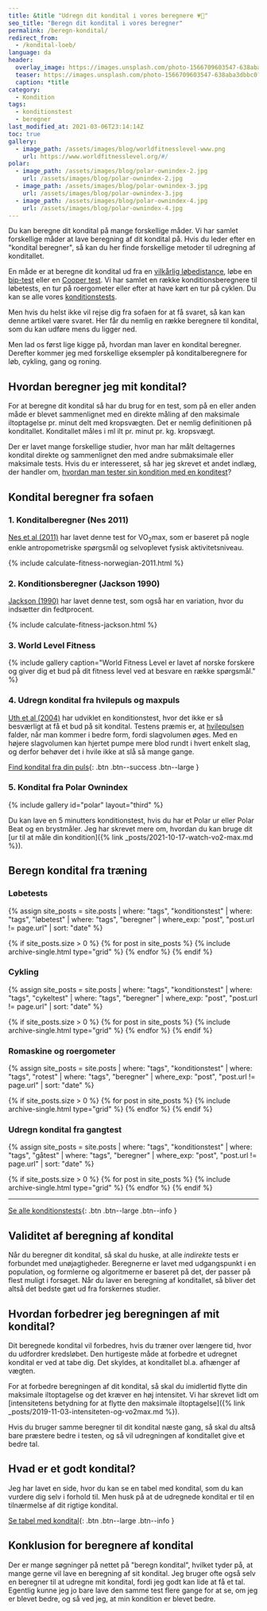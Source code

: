 ```yaml
---
title: &title "Udregn dit kondital i vores beregnere 💗🥇"
seo_title: "Beregn dit kondital i vores beregner"
permalink: /beregn-kondital/
redirect_from:
  - /kondital-loeb/
language: da
header:
  overlay_image: https://images.unsplash.com/photo-1566709603547-638aba3dbbc0?ixid=MXwxMjA3fDB8MHxzZWFyY2h8NDd8fGNhbGN1bGF0b3J8ZW58MHx8MHw%3D&ixlib=rb-1.2.1&auto=format&fit=crop&w=1900&q=5
  teaser: https://images.unsplash.com/photo-1566709603547-638aba3dbbc0?ixid=MXwxMjA3fDB8MHxzZWFyY2h8NDd8fGNhbGN1bGF0b3J8ZW58MHx8MHw%3D&ixlib=rb-1.2.1&auto=format&fit=crop&w=400&q=5
  caption: *title
category:
  - Kondition
tags:
  - konditionstest
  - beregner
last_modified_at: 2021-03-06T23:14:14Z
toc: true
gallery:
  - image_path: /assets/images/blog/worldfitnesslevel-www.png
    url: https://www.worldfitnesslevel.org/#/
polar:
  - image_path: /assets/images/blog/polar-ownindex-2.jpg
    url: /assets/images/blog/polar-ownindex-2.jpg
  - image_path: /assets/images/blog/polar-ownindex-3.jpg
    url: /assets/images/blog/polar-ownindex-3.jpg
  - image_path: /assets/images/blog/polar-ownindex-4.jpg
    url: /assets/images/blog/polar-ownindex-4.jpg
---
```


Du kan beregne dit kondital på mange forskellige måder. Vi har samlet forskellige måder at lave beregning af dit kondital på. Hvis du leder efter en "kondital beregner", så kan du her finde forskellige metoder til udregning af konditallet.

En måde er at beregne dit kondital ud fra en [vilkårlig løbedistance](/kondital-loeb-distance-tid/), løbe en [bip-test](/bip-test/) eller en [Cooper test](/cooper-test/). Vi har samlet en række konditionsberegnere til løbetests, en tur på roergometer eller efter at have kørt en tur på cyklen. Du kan se alle vores [konditionstests](/kondition/tests/).

Men hvis du helst ikke vil rejse dig fra sofaen for at få svaret, så kan kan denne artikel være svaret. Her får du nemlig en række beregnere til kondital, som du kan udføre mens du ligger ned.

Men lad os først lige kigge på, hvordan man laver en kondital beregner. Derefter kommer jeg med forskellige eksempler på konditalberegnere for løb, cykling, gang og roning.

## Hvordan beregner jeg mit kondital?

For at beregne dit kondital så har du brug for en test, som på en eller anden måde er blevet sammenlignet med en direkte måling af den maksimale iltoptagelse pr. minut delt med kropsvægten. Det er nemlig definitionen på konditallet. Konditallet måles i ml ilt pr. minut pr. kg. kropsvægt.

Der er lavet mange forskellige studier, hvor man har målt deltagernes kondital direkte og sammenlignet den med andre submaksimale eller maksimale tests. Hvis du er interesseret, så har jeg skrevet et andet indlæg, der handler om, [hvordan man tester sin kondition med en konditest](/test-kondition-konditest-kondital/)?

## Kondital beregner fra sofaen

### 1. Konditalberegner (Nes 2011)

[Nes et al (2011)](https://pubmed.ncbi.nlm.nih.gov/21502897/) har lavet denne test for VO<sub>2</sub>max, som er baseret på nogle enkle antropometriske spørgsmål og selvoplevet fysisk aktivitetsniveau.

{% include calculate-fitness-norwegian-2011.html %}

### 2. Konditionsberegner (Jackson 1990)

[Jackson (1990)](https://www.topendsports.com/testing/tests/non-exercise.htm) har lavet denne test, som også har en variation, hvor du indsætter din fedtprocent.

{% include calculate-fitness-jackson.html %}

### 3. World Level Fitness

{% include gallery caption="World Fitness Level er lavet af norske forskere og giver dig et bud på dit fitness level ved at besvare en række spørgsmål." %}

### 4. Udregn kondital fra hvilepuls og maxpuls

[Uth et al (2004)](https://doi.org/10.1007/s00421-003-0988-y) har udviklet en konditionstest, hvor det ikke er så besværligt at få et bud på sit kondital. Testens præmis er, at [hvilepulsen](/hvilepuls/) falder, når man kommer i bedre form, fordi slagvolumen øges. Med en højere slagvolumen kan hjertet pumpe mere blod rundt i hvert enkelt slag, og derfor behøver det i hvile ikke at slå så mange gange.

[Find kondital fra din puls](/kondital-fra-puls/){: .btn .btn--success .btn--large }

### 5. Kondital fra Polar Ownindex

{% include gallery id="polar" layout="third" %}

Du kan lave en 5 minutters konditionstest, hvis du har et Polar ur eller Polar Beat og en brystmåler. Jeg har skrevet mere om, hvordan du kan bruge dit [ur til at måle din kondition]({% link _posts/2021-10-17-watch-vo2-max.md %}).

## Beregn kondital fra træning

### Løbetests

{% assign site_posts = site.posts | where: "tags", "konditionstest" | where: "tags", "løbetest" | where: "tags", "beregner" | where_exp: "post", "post.url != page.url" | sort: "date" %}

<div class="feature__wrapper">

{% if site_posts.size > 0 %}
  {% for post in site_posts %}
    {% include archive-single.html type="grid" %}
  {% endfor %}
{% endif %}

</div>

### Cykling

{% assign site_posts = site.posts | where: "tags", "konditionstest" | where: "tags", "cykeltest" | where: "tags", "beregner" | where_exp: "post", "post.url != page.url" | sort: "date" %}

<div class="feature__wrapper">

{% if site_posts.size > 0 %}
  {% for post in site_posts %}
    {% include archive-single.html type="grid" %}
  {% endfor %}
{% endif %}

</div>

### Romaskine og roergometer

{% assign site_posts = site.posts | where: "tags", "konditionstest" | where: "tags", "rotest" | where: "tags", "beregner" | where_exp: "post", "post.url != page.url" | sort: "date" %}

<div class="feature__wrapper">

{% if site_posts.size > 0 %}
  {% for post in site_posts %}
    {% include archive-single.html type="grid" %}
  {% endfor %}
{% endif %}

</div>

### Udregn kondital fra gangtest

{% assign site_posts = site.posts | where: "tags", "konditionstest" | where: "tags", "gåtest" | where: "tags", "beregner" | where_exp: "post", "post.url != page.url" | sort: "date" %}

<div class="feature__wrapper">

{% if site_posts.size > 0 %}
  {% for post in site_posts %}
    {% include archive-single.html type="grid" %}
  {% endfor %}
{% endif %}

</div>

***

[Se alle konditionstests](/kondition/tests/){: .btn .btn--large .btn--info }

## Validitet af beregning af kondital

Når du beregner dit kondital, så skal du huske, at alle _indirekte_ tests er forbundet med unøjagtigheder. Beregnerne er lavet med udgangspunkt i en population, og formlerne og algoritmerne er baseret på det, der passer på flest muligt i forsøget. Når du laver en beregning af konditallet, så bliver det altså det bedste gæt ud fra forskernes studier.

## Hvordan forbedrer jeg beregningen af mit kondital?

Dit beregnede kondital vil forbedres, hvis du træner over længere tid, hvor du udfordrer kredsløbet. Den hurtigeste måde at forbedre et udregnet kondital er ved at tabe dig. Det skyldes, at konditallet bl.a. afhænger af vægten.

For at forbedre beregningen af dit kondital, så skal du imidlertid flytte din maksimale iltoptagelse og det kræver en høj intensitet. Vi har skrevet lidt om [intensitetens betydning for at flytte den maksimale iltoptagelse]({% link _posts/2019-11-03-intensiteten-og-vo2max.md %}).

Hvis du bruger samme beregner til dit kondital næste gang, så skal du altså bare præstere bedre i testen, og så vil udregningen af konditallet give et bedre tal.

## Hvad er et godt kondital?

Jeg har lavet en side, hvor du kan se en tabel med kondital, som du kan vurdere dig selv i forhold til. Men husk på at de udregnede kondital er til en tilnærmelse af dit rigtige kondital.

[Se tabel med kondital](/kondital/){: .btn .btn--large .btn--info }

## Konklusion for beregnere af kondital

Der er mange søgninger på nettet på "beregn kondital", hvilket tyder på, at mange gerne vil lave en beregning af sit kondital. Jeg bruger ofte også selv en beregner til at udregne mit kondital, fordi jeg godt kan lide at få et tal. Egentlig kunne jeg jo bare lave den samme test flere gange for at se, om jeg er blevet bedre, og så ved jeg, at min kondition er blevet bedre.
